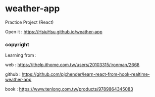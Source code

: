 # weather-app

Practice Project (React)

Open it : https://HsiuHsu.github.io/weather-app

### copyright

Learning from : 

web : https://ithelp.ithome.com.tw/users/20103315/ironman/2668

github : https://github.com/pjchender/learn-react-from-hook-realtime-weather-app

book : https://www.tenlong.com.tw/products/9789864345083
